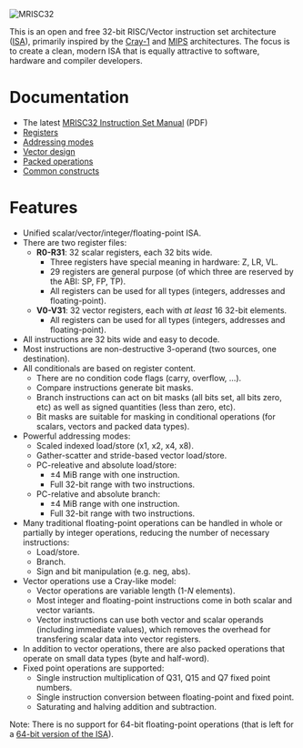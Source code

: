 ![MRISC32](doc/mrisc32-logo.png)

This is an open and free 32-bit RISC/Vector instruction set architecture ([ISA](https://en.wikipedia.org/wiki/Instruction_set_architecture)), primarily inspired by the [Cray-1](https://en.wikipedia.org/wiki/Cray-1) and [MIPS](https://en.wikipedia.org/wiki/MIPS_architecture) architectures. The focus is to create a clean, modern ISA that is equally attractive to software, hardware and compiler developers.

# Documentation

* The latest [MRISC32 Instruction Set Manual](https://github.com/mrisc32/mrisc32/releases/latest) (PDF)
* [Registers](doc/Registers.md)
* [Addressing modes](doc/AddressingModes.md)
* [Vector design](doc/VectorDesign.md)
* [Packed operations](doc/PackedOperations.md)
* [Common constructs](doc/CommonConstructs.md)

# Features

* Unified scalar/vector/integer/floating-point ISA.
* There are two register files:
  - **R0-R31**: 32 scalar registers, each 32 bits wide.
    - Three registers have special meaning in hardware: Z, LR, VL.
    - 29 registers are general purpose (of which three are reserved by the ABI: SP, FP, TP).
    - All registers can be used for all types (integers, addresses and floating-point).
  - **V0-V31**: 32 vector registers, each with *at least* 16 32-bit elements.
    - All registers can be used for all types (integers, addresses and floating-point).
* All instructions are 32 bits wide and easy to decode.
* Most instructions are non-destructive 3-operand (two sources, one destination).
* All conditionals are based on register content.
  - There are no condition code flags (carry, overflow, ...).
  - Compare instructions generate bit masks.
  - Branch instructions can act on bit masks (all bits set, all bits zero, etc) as well as signed quantities (less than zero, etc).
  - Bit masks are suitable for masking in conditional operations (for scalars, vectors and packed data types).
* Powerful addressing modes:
  - Scaled indexed load/store (x1, x2, x4, x8).
  - Gather-scatter and stride-based vector load/store.
  - PC-releative and absolute load/store:
    - ±4 MiB range with one instruction.
    - Full 32-bit range with two instructions.
  - PC-relative and absolute branch:
    - ±4 MiB range with one instruction.
    - Full 32-bit range with two instructions.
* Many traditional floating-point operations can be handled in whole or partially by integer operations, reducing the number of necessary instructions:
  - Load/store.
  - Branch.
  - Sign and bit manipulation (e.g. neg, abs).
* Vector operations use a Cray-like model:
  - Vector operations are variable length (1-*N* elements).
  - Most integer and floating-point instructions come in both scalar and vector variants.
  - Vector instructions can use both vector and scalar operands (including immediate values), which removes the overhead for transfering scalar data into vector registers.
* In addition to vector operations, there are also packed operations that operate on small data types (byte and half-word).
* Fixed point operations are supported:
  - Single instruction multiplication of Q31, Q15 and Q7 fixed point numbers.
  - Single instruction conversion between floating-point and fixed point.
  - Saturating and halving addition and subtraction.

Note: There is no support for 64-bit floating-point operations (that is left for a [64-bit version of the ISA](https://github.com/mbitsnbites/mrisc64)).
